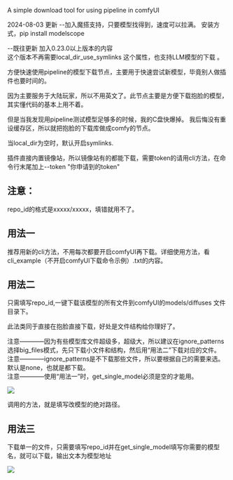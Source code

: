A simple download tool for using pipeline in comfyUI   

2024-08-03 更新
--加入魔搭支持，只要模型找得到，速度可以拉满。
安装方式，pip install modelscope

--既往更新
加入0.23.0以上版本的内容   
这个版本不再需要local_dir_use_symlinks 这个属性，也支持LLM模型的下载    。  


方便快速使用pipeline的模型下载节点，主要用于快速尝试新模型，毕竟别人做插件也要时间的。  

因为主要服务于大陆玩家，所以不用英文了。此节点主要是方便下载抱脸的模型，其实懂代码的基本上用不着。      

但是当我发现用pipeline测试模型足够多的时候，我的C盘快爆掉。  我后悔没有重设缓存区，所以就把抱脸的下载库做成comfy的节点。  

当local_dir为空时，默认开启symlinks.

插件直接内置镜像站，所以镜像站有的都能下载，需要token的请用cli方法，在命令行末尾加上--token "你申请到的token"     

注意：
-----
repo_id的格式是xxxxx/xxxxx，填错就用不了。   

用法一  
-----
推荐用新的cli方法，不用每次都要开启comfyUI再下载。详细使用方法，看cli_example（不开启comfyUI下载命令示例）.txt的内容。   

用法二
----

只需填写repo_id,一键下载该模型的所有文件到comfyUI的models/diffuses 文件目录下。  

此法类同于直接在抱脸直接下载，好处是文件结构给你理好了。
    
注意————因为有些模型库文件超级多，超级大，所以建议在ignore_patterns 选择big_files模式，先只下载小文件和结构，然后用“用法二”下载对应的文件。    
注意————ignore_patterns是不下载那些文件，所以要根据自己的需要来选。默认是none，也就是都下载。  
注意————使用“用法一”时，get_single_model必须是空的才能用。

 ![](https://github.com/smthemex/ComfyUI_Pipeline_Tool/blob/main/example1.png)

调用的方法，就是填写改模型的绝对路径。

用法三
----
下载单一的文件，只需要填写repo_id并在get_single_model填写你需要的模型名，就可以下载，输出文本为模型地址  

![](https://github.com/smthemex/ComfyUI_Pipeline_Tool/blob/main/example2.png)

